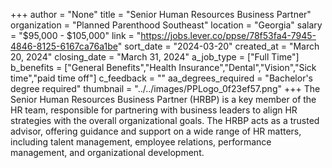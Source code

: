 +++
author = "None"
title = "Senior Human Resources Business Partner"
organization = "Planned Parenthood Southeast"
location = "Georgia"
salary = "$95,000 - $105,000"
link = "https://jobs.lever.co/ppse/78f53fa4-7945-4846-8125-6167ca76a1be"
sort_date = "2024-03-20"
created_at = "March 20, 2024"
closing_date = "March 31, 2024"
a_job_type = ["Full Time"]
b_benefits = ["General Benefits","Health Insurance","Dental","Vision","Sick time","paid time off"]
c_feedback = ""
aa_degrees_required = "Bachelor's degree required"
thumbnail = "../../images/PPLogo_0f23ef57.png"
+++
The Senior Human Resources Business Partner (HRBP) is a key member of the HR team, responsible for partnering with business leaders to align HR strategies with the overall organizational goals. The HRBP acts as a trusted advisor, offering guidance and support on a wide range of HR matters, including talent management, employee relations, performance management, and organizational development.